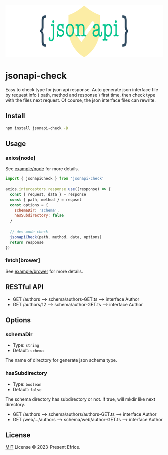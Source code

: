 <p align="center">
  <img src="./assert/jsonapi-check.png" height="168">
</p>

# jsonapi-check

Easy to check type for json api response. Auto generate json interface file by request info ( path, method and response ) first time, then check type with the files next request. Of course, the json interface files can rewrite.

## Install

```bash
npm install jsonapi-check -D
```

## Usage

### axios[node]

See [example/node](./example/node/README.md) for more details.

```js
import { jsonapiCheck } from 'jsonapi-check'

axios.interceptors.response.use((response) => {
  const { request, data } = response
  const { path, method } = requset
  const options = {
    schemaDir: 'schema',
    hasSubdirectory: false
  }

  // dev-mode check
  jsonapiCheck(path, method, data, options)
  return response
})
```

### fetch[brower]

See [example/brower](./example/brower/README.md) for more details.

## RESTful API

- GET /authors                   --> schema/authors-GET.ts    --> interface Author
- GET /authors/12                --> schema/author-GET.ts     --> interface Author

## Options

### schemaDir
  - Type: `string`
  - Default: `schema`
  
  The name of directory for generate json schema type.

### hasSubdirectory
  - Type: `boolean`
  - Default: `false`
  
  The schema directory has subdirectory or not. If true, will mkdir like next directory.

  - GET /authors                   --> schema/authors/authors-GET.ts    --> interface Author
  - GET /web/…/authors             --> schema/web/author-GET.ts         --> interface Author

## License

[MIT](./LICENSE) License © 2023-Present Efrice.